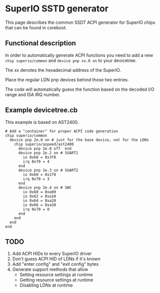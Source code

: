# SuperIO SSTD generator

This page describes the common SSDT ACPI generator for SuperIO chips that can
be found in coreboot.

## Functional description

In order to automatically generate ACPI functions you need to add
a new `chip superio/common` and `device pnp xx.0 on` to your devicetree.

The xx denotes the hexadecimal address of the SuperIO.

Place the regular LDN pnp devices behind those two entries.

The code will automatically guess the function based on the decoded
I/O range and ISA IRQ number.

## Example devicetree.cb

This example is based on AST2400.

```
# Add a "container" for proper ACPI code generation
chip superio/common
  device pnp 2e.0 on # just for the base device, not for the LDNs
    chip superio/aspeed/ast2400
      device pnp 2e.0 off  end
      device pnp 2e.2 on # SUART1
        io 0x60 = 0x3f8
        irq 0x70 = 4
      end
      device pnp 2e.3 on # SUART2
        io 0x60 = 0x2f8
        irq 0x70 = 3
      end
      device pnp 2e.4 on # SWC
        io 0x60 = 0xa00
        io 0x62 = 0xa10
        io 0x64 = 0xa20
        io 0x66 = 0xa30
        irq 0x70 = 0
      end
    end
  end
end
```

## TODO

1) Add ACPI HIDs to every SuperIO driver
2) Don't guess ACPI HID of LDNs if it's known
3) Add "enter config" and "exit config" bytes
4) Generate support methods that allow
   * Setting resource settings at runtime
   * Getting resource settings at runtime
   * Disabling LDNs at runtime
